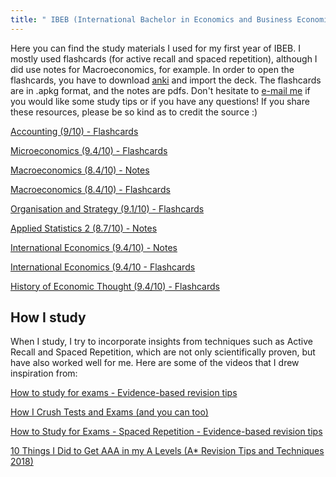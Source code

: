 ```yaml
---
title: " IBEB (International Bachelor in Economics and Business Economics)"
---
```


Here you can find the study materials I used for my first year of IBEB. I mostly used flashcards (for active recall and spaced repetition), although I did use notes for Macroeconomics, for example. In order to open the flashcards, you have to download [anki](https://apps.ankiweb.net/) and import the deck. The flashcards are in .apkg format, and the notes are pdfs. Don't hesitate to [e-mail me](mailto:598499fd@eur.nl) if you would like some study tips or if you have any questions! If you share these resources, please be so kind as to credit the source :)

[Accounting (9/10) - Flashcards](https://liveeur-my.sharepoint.com/:u:/g/personal/598499fd_eur_nl/EZfmCEhFTaFFisHLxJ4aMyABssQzWdznPHy01IaH43Mx3A?e=CKIfYI) 

[Microeconomics (9.4/10) - Flashcards](https://liveeur-my.sharepoint.com/:u:/g/personal/598499fd_eur_nl/EQ7pSyboq7VBsxSWLOsp4z0BPY90_fif1nUJ0XhZcFtrhw?e=5KJUhy)

[Macroeconomics (8.4/10) - Notes](https://liveeur-my.sharepoint.com/:b:/g/personal/598499fd_eur_nl/EYOGHVzQ-ERBkUPtddAwj8IBjaVFlOB003M0-ITAjLnxtA?e=r8MAQQ) 

[Macroeconomics (8.4/10) - Flashcards](https://liveeur-my.sharepoint.com/:u:/g/personal/598499fd_eur_nl/Ea96R7HnmOdKrOO7ES_-WuEBTApN779cPaOl8KaDLVIXQQ?e=Inb63b)

[Organisation and Strategy (9.1/10) - Flashcards](https://liveeur-my.sharepoint.com/:u:/g/personal/598499fd_eur_nl/Ebq1s0Dr8GlDr0KnumxL4ScB7OoqPbk6pj-XIp_e9g1kjg?e=3rnKYe)

[Applied Statistics 2 (8.7/10) - Notes](https://liveeur-my.sharepoint.com/:b:/g/personal/598499fd_eur_nl/EcMnpcZ3MRNHqRjMYV4O9_sBuCIfxwHwkJcZfcUk2Amevw?e=0qb8y9)

[International Economics (9.4/10) - Notes](https://liveeur-my.sharepoint.com/:b:/g/personal/598499fd_eur_nl/EYwAloY87z5Bs3jgjhjwXG4BgLfoPr_bjijmzheclwzRCw?e=LW9oTx) 

[International Economics (9.4/10 - Flashcards](https://liveeur-my.sharepoint.com/:u:/g/personal/598499fd_eur_nl/EdjpsEq5twBEtnKc2afEYCIB7ihKqy1uL2xr0iFBjOu-ZQ?e=q0ddG1)

[History of Economic Thought (9.4/10) - Flashcards](https://liveeur-my.sharepoint.com/:u:/g/personal/598499fd_eur_nl/Een6azmIIUVFrJIXvWFQZVABUnq5nFBxCCAm6j6oqTHCiw?e=8IrCiX)


## How I study 

When I study, I try to incorporate insights from techniques such as Active Recall and Spaced Repetition, which are not only scientifically proven, but have also worked well for me. Here are some of the videos that I drew inspiration from:

[How to study for exams - Evidence-based revision tips](https://www.youtube.com/watch?v=ukLnPbIffxE)

[How I Crush Tests and Exams (and you can too)](https://www.youtube.com/watch?v=0VvWx_i-0Z4&list=PL1lI1bOwRPjzgXlUp_EeDPpki6SJV4adf&index=3)

[How to Study for Exams - Spaced Repetition - Evidence-based revision tips](https://www.youtube.com/watch?v=Z-zNHHpXoMM&list=PL1lI1bOwRPjzgXlUp_EeDPpki6SJV4adf&index=85)

[10 Things I Did to Get AAA in my A Levels (A* Revision Tips and Techniques 2018)](https://www.youtube.com/watch?v=_c2u--KkoqI&list=PL1lI1bOwRPjzgXlUp_EeDPpki6SJV4adf&index=32)
